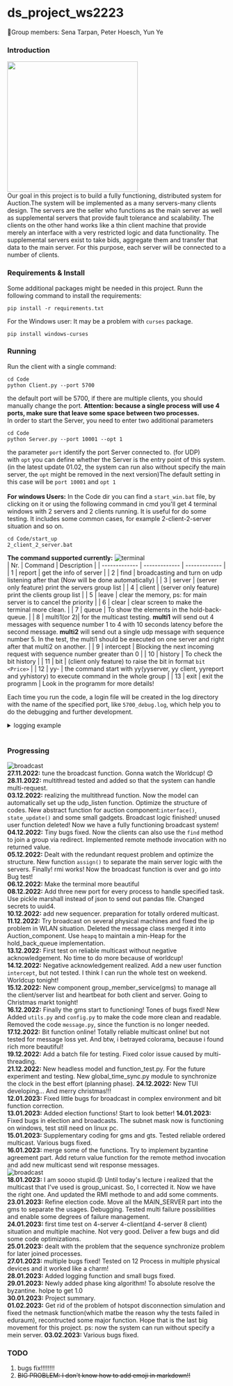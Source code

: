 # ds_project_ws2223
👋Group members: Sena Tarpan, Peter Hoesch, Yun Ye <br>

### Introduction
<img src="img/mems.jpg" width="300" height="300"><br>
Our goal in this project is to build a fully functioning, distributed system for Auction.The system will be implemented as a many servers-many clients design. The servers are the seller who functions as the main server as well as supplemental servers that provide fault tolerance and scalability. The clients on the other hand works like a thin client machine that provide merely an interface with a very restricted logic and data functionality. The supplemental servers exist to take bids, aggregate them and transfer that data to the main server. For this purpose, each server will be connected to a number of clients. 
### Requirements & Install<br>
Some additional packages might be needed in this project. Runn the following command to install the requirements:<br>
```
pip install -r requirements.txt
```

For the Windows user: It may be a problem with `curses` package.
```
pip install windows-curses
```
### Running<br>
Run the client with a single command:
```
cd Code
python Client.py --port 5700
```
the default port will be 5700, if there are multiple clients, you should manually change the port. <b>Attention: because a single process will use 4 ports, make sure that leave some space between two processes.</b><br>
In order to start the Server, you need to enter two additional parameters
```
cd Code
python Server.py --port 10001 --opt 1
```
the parameter `port` identify the port Server connected to. (for UDP) <br>
with `opt` you can define whether the Server is the entry point of this system. (in the latest update 01.02, the system can run also without specify the main server, the `opt` might be removed in the next version)The default setting in this case will be `port 10001` and `opt 1` <br><br>
<b>For windows Users:</b> In the Code dir you can find a `start_win.bat` file, by clicking on it or using the following command in cmd you'll get 4 terminal windows with 2 servers and 2 clients running. It is useful for do some testing. It includes some common cases, for example 2-client-2-server situation and so on.
```
cd Code/start_up
2_client_2_server.bat
```
<b>The command supported currently:</b>
![terminal](img/broadcast.png) <br>
| Nr. | Command | Description |
| ------------- | ------------- | ------------- |
| 1 | report    | get the info of server |
| 2 | find      | broadcasting and turn on udp listening after that (Now will be done automatically) |
| 3 | server    | (server only feature) print the servers group list |
| 4 | client    | (server only feature) print the clients group list |
| 5 | leave     | clear the memory, ps: for main server is to cancel the priority |
| 6 | clear     | clear screen to make the terminal more clean. |
| 7 | queue     | To show the elements in the hold-back-queue. |
| 8 | multi1(or 2)| for the multicast testing. <b>multi1</b> will send out 4 messages with sequence number 1 to 4 with 10 seconds latency before the second message. <b>multi2</b> will send out a single udp message with sequence number 5. In the test, the multi1 should be executed on one server and right after that multi2 on another. |
| 9 | intercept   | Blocking the next incoming request with sequence number greater than 0 |
| 10 | history    | To check the bit history |
| 11 | bit        | (client only feature) to raise the bit in format `bit <Price>` |
| 12 | yy-        | the command start with yy(yyserver, yy client, yyreport and yyhistory) to execute command in the whole group |
| 13 | exit       | exit the programm |
Look in the programm for more details!<br>

Each time you run the code, a login file will be created in the log directory with the name of the specified port, like `5700_debug.log`, which help you to do the debugging and further development.
<details>
  <summary>
    logging example
  </summary>
INFO:root:SERVER activate on<br>
ID: 			e2e36f28-0c6a-491f-bfc1-e68c744d928b<br>
Address: 		192.168.0.200:10000 <br>
Broadcast: 		192.168.0.255:5972<br>
Main Server: 		('192.168.0.200', 10000)<br>
Is_Main: 		True<br>
Number of Clients: 	0<br>
Sequence number: 	1<br>
INFO:root:{'ID': 'af5bc12a-cca3-4856-a050-1f8480382548', 'METHOD': 'DISCOVERY', 'SEQUENCE': 0, 'CONTENT': {'TYPE': 'CLIENT', 'UDP_ADDRESS': ('192.168.0.200', 5710)}, 'SENDER_ADDRESS': ('192.168.0.200', 62287)}<br>
DEBUG:root:User input: report<br>
DEBUG:root:User input: start<br>
INFO:root:{'ID': 'af5bc12a-cca3-4856-a050-1f8480382548', 'METHOD': 'BIT', 'SEQUENCE': 0, 'CONTENT': {'UDP_ADDRESS': ('192.168.0.200', 5710), 'PRICE': '20'}, 'SENDER_ADDRESS': ('192.168.0.200', 62404)}<br>
DEBUG:root:User input: end<br>
INFO:root:{'ID': 'e2e36f28-0c6a-491f-bfc1-e68c744d928b', 'METHOD': 'RMI', 'SEQUENCE': 0, 'CONTENT': {'METHODE': 'self.end_auction()'}, 'SENDER_ADDRESS': ('192.168.0.200', 62429)}<br>
DEBUG:root:$$$$$$$$$$$$$$$$$$$$$$$$$$$$$$$$$$$$$$$$<br>
Auction ended successfully!<br>
Winner is af5bc12a-cca3-4856-a050-1f8480382548 with the price 20!<br>
$$$$$$$$$$$$$$$$$$$$$$$$$$$$$$$$$$$$$$$$<br>
DEBUG:root:[('230d743c-4f73-418e-82f9-04bb3d751a84', 10), ('af5bc12a-cca3-4856-a050-1f8480382548', 20)]<br>
</details><br>

### Progressing<br>
![broadcast](img/election.png) <br>
<b>27.11.2022:</b> tune the broadcast function. Gonna watch the Worldcup! 😊<br>
<b>28.11.2022:</b> multithread tested and added so that the system can handle multi-request.<br>
<b>03.12.2022:</b> realizing the multithread function. Now the model can automatically set up the udp_listen function. Optimize the structure of codes. New abstract function for auction component:`interface()`, `state_update()`
and some small gadgets. Broadcast logic finished! unused user function deleted! Now we have a fully functioning broadcast system!<br>
<b>04.12.2022:</b> Tiny bugs fixed. Now the clients can also use the `find` method to join a group via redirect. Implemented remote methode invocation with no returned value.<br>
<b>05.12.2022:</b> Dealt with the redundant request problem and optimize the structure. New function `assign()` to separate the main server logic with the servers. Finally! rmi works! Now the broadcast function is over and go into Bug test!<br>
<b>06.12.2022:</b> Make the terminal more beautiful<br>
<b>08.12.2022:</b> Add three new port for every process to handle specified task. Use pickle marshall instead of json to send out pandas file. Changed secrets to uuid4.<br>
<b>10.12.2022:</b> add new sequencer. preparation for totally ordered multicast.<br>
<b>11.12.2022:</b> Try broadcast on several physical machines and fixed the ip problem in WLAN situation. Deleted the message class merged it into Auction_component. Use `heapq` to maintain a min-Heap for the hold_back_queue implementation.<br> 
<b>13.12.2022:</b> First test on reliable multicast without negative acknowledgement. No time to do more because of worldcup!<br>
<b>14.12.2022:</b> Negative acknowledgement realized. Add a new user function `intercept`, but not tested. I think I can run the whole test on weekend. Worldcup tonight! <br>
<b>15.12.2022:</b> New component group_member_service(gms) to manage all the client/server list and heartbeat for both client and server. Going to Christmas markt tonight!<br>
<b>16.12.2022:</b> Finally the gms start to functioning! Tones of bugs fixed! New Added `utils.py` and `config.py` to make the code more clean and readable. Removed the code `message.py`, since the function is no longer needed.<br>
<b>17.12.2022:</b> Bit function online! Totally reliable multicast online! but not tested for message loss yet. And btw, i betrayed colorama, because i found rich more beautiful!<br>
<b>19.12.2022:</b> Add a batch file for testing. Fixed color issue caused by multi-threading.<br>
<b>21.12.2022:</b> New headless model and function_test.py. For the future experiment and testing. New global_time_sync.py module to synchronize the clock in the best effort (planning phase).
<b>24.12.2022:</b> New TUI developing... And merry christmas!!!<br>
<b>12.01.2023:</b> Fixed little bugs for broadcast in complex environment and bit function correction.<br>
<b>13.01.2023:</b> Added election functions! Start to look better!
<b>14.01.2023:</b> Fixed bugs in election and broadcasts. The subnet mask now is functioning on windows, test still need on linux pc.<br>
<b>15.01.2023:</b> Supplementary coding for gms and gts. Tested reliable ordered  multicast. Various bugs fixed.<br>
<b>16.01.2023:</b> merge some of the functions. Try to implement byzantine agreement part. Add return value function for the remote method invocation and add new multicast send wit response messages.<br>
![broadcast](img/failure_in_middle_bid.png) <br>
<b>18.01.2023:</b> I am soooo stupid.😡 Until today's lecture i realized that the multicast that I've used is group_unicast. So, I corrected it. Now we have the right one. And updated the RMI methode to and add some comments.<br>
<b>23.01.2023:</b> Refine election code. Move all the MAIN_SERVER part into the gms to separate the usages. Debugging. Tested multi failure possibilities and enable some degrees of failure management.<br>
<b>24.01.2023:</b> first time test on 4-server 4-client(and 4-server 8 client) situation and multiple machine. Not very good. Deliver a few bugs and did some code optimizations.<br> 
<b>25.01.2023:</b> dealt with the problem that the sequence synchronize problem for later joined processes.<br> 
<b>27.01.2023:</b> multiple bugs fixed! Tested on 12 Process in multiple physical devices and it worked like a charm! <br> 
<b>28.01.2023:</b> Added logging function and small bugs fixed.<br>
<b>29.01.2023:</b> Newly added phase king algorithm! To absolute resolve the byzantine. holpe to get 1.0<br>
<b>30.01.2023:</b> Project summary.<br>
<b>01.02.2023:</b> Get rid of the problem of hotspot disconnection simulation and fixed the netmask function(which matbe the reason why the tests failed in eduraum), recontructed some major function. Hope that is the last big movement for this project. ps: now the system can run without specify a mein server.
<b>03.02.2023:</b> Various bugs fixed. <br>
### TODO<br>
1. bugs fix!!!!!!!!
2. ~~BIG PROBLEM: I don't know how to add emoji in markdown!!~~